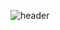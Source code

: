 ![header](https://capsule-render.vercel.app/api?type=waving&color=30:e96443,100:904e95&height=260&section=header&text=hello%20world%20!&fontSize=70&fontColor=fff&animation=fadeIn&fontAlignY=38&desc=Hi!%20I'm%20Takaya%20Suzuki%20👋&descAlignY=51&descAlign=62)

